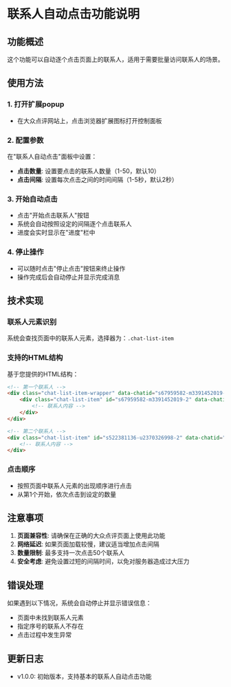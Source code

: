 # 联系人自动点击功能说明

## 功能概述
这个功能可以自动逐个点击页面上的联系人，适用于需要批量访问联系人的场景。

## 使用方法

### 1. 打开扩展popup
- 在大众点评网站上，点击浏览器扩展图标打开控制面板

### 2. 配置参数
在"联系人自动点击"面板中设置：
- **点击数量**: 设置要点击的联系人数量（1-50，默认10）
- **点击间隔**: 设置每次点击之间的时间间隔（1-5秒，默认2秒）

### 3. 开始自动点击
- 点击"开始点击联系人"按钮
- 系统会自动按照设定的间隔逐个点击联系人
- 进度会实时显示在"进度"栏中

### 4. 停止操作
- 可以随时点击"停止点击"按钮来终止操作
- 操作完成后会自动停止并显示完成消息

## 技术实现

### 联系人元素识别
系统会查找页面中的联系人元素，选择器为：`.chat-list-item`

### 支持的HTML结构
基于您提供的HTML结构：
```html
<!-- 第一个联系人 -->
<div class="chat-list-item-wrapper" data-chatid="s67959582-m3391452019-2">
    <div class="chat-list-item" id="s67959582-m3391452019-2" data-chatid="s67959582-m3391452019-2">
        <!-- 联系人内容 -->
    </div>
</div>

<!-- 第二个联系人 -->  
<div class="chat-list-item" id="s522381136-u2370326998-2" data-chatid="s522381136-u2370326998-2">
    <!-- 联系人内容 -->
</div>
```

### 点击顺序
- 按照页面中联系人元素的出现顺序进行点击
- 从第1个开始，依次点击到设定的数量

## 注意事项

1. **页面兼容性**: 请确保在正确的大众点评页面上使用此功能
2. **网络延迟**: 如果页面加载较慢，建议适当增加点击间隔
3. **数量限制**: 最多支持一次点击50个联系人
4. **安全考虑**: 避免设置过短的间隔时间，以免对服务器造成过大压力

## 错误处理

如果遇到以下情况，系统会自动停止并显示错误信息：
- 页面中未找到联系人元素
- 指定序号的联系人不存在
- 点击过程中发生异常

## 更新日志

- v1.0.0: 初始版本，支持基本的联系人自动点击功能 